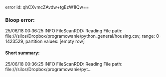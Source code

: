 error id: qhCXvmcZAvdw+tgEzW1IQw==
### Bloop error:

25/06/18 00:36:25 INFO FileScanRDD: Reading File path: file://<HOME>/silos/Dropbox/programowanie/python_general/housing.csv, range: 0-1423529, partition values: [empty row]
#### Short summary: 

25/06/18 00:36:25 INFO FileScanRDD: Reading File path: file://<HOME>/silos/Dropbox/programowanie/pyt...